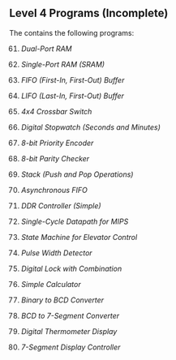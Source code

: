  ## Level 4 Programs (Incomplete)
 The contains the following programs:

61.  *Dual-Port RAM*

62.  *Single-Port RAM (SRAM)*

  

63.  *FIFO (First-In, First-Out) Buffer*

  

64.  *LIFO (Last-In, First-Out) Buffer*

  

65.  *4x4 Crossbar Switch*

  

66.  *Digital Stopwatch (Seconds and Minutes)*

  

67.  *8-bit Priority Encoder*

  

68.  *8-bit Parity Checker*

  

69.  *Stack (Push and Pop Operations)*

  

70.  *Asynchronous FIFO*

  

71.  *DDR Controller (Simple)*

  

72.  *Single-Cycle Datapath for MIPS*

  

73.  *State Machine for Elevator Control*

  

74.  *Pulse Width Detector*

  

75.  *Digital Lock with Combination*

  

76.  *Simple Calculator*

  

77.  *Binary to BCD Converter*

  

78.  *BCD to 7-Segment Converter*

  

79.  *Digital Thermometer Display*

  

80.  *7-Segment Display Controller*
